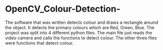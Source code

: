 # OpenCV_Colour-Detection-
The software that was written detects colour and draws a rectangle around the object. It detects the primary colours which are Red, Green, Blue. The project was split into 4 different python files. The main file just reads the video camera and calls the functions to detect colour. The other three files were functions that detect colour.
